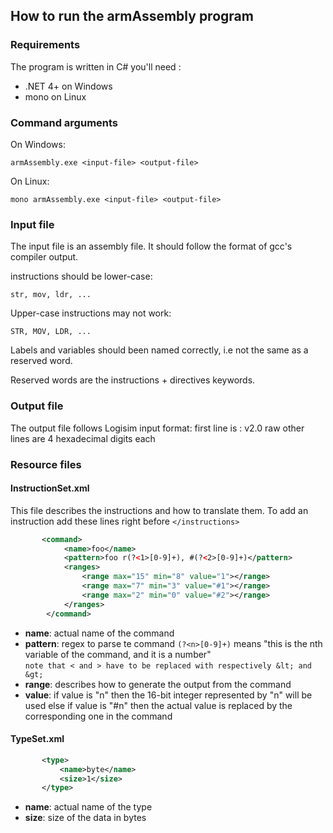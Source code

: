 
## How to run the armAssembly program

### Requirements

The program is written in C# you'll need :

- .NET 4+ on Windows
- mono on Linux

### Command arguments

On Windows:

    armAssembly.exe <input-file> <output-file>

On Linux:

    mono armAssembly.exe <input-file> <output-file>

### Input file

The input file is an assembly file. It should follow the format of gcc's compiler output.

instructions should be lower-case:

    str, mov, ldr, ...

Upper-case instructions may not work:

    STR, MOV, LDR, ...

Labels and variables should been named correctly, i.e not the same as a reserved word.

Reserved words are the instructions + directives keywords.

### Output file

The output file follows Logisim input format:
    first line is : v2.0 raw
    other lines are 4 hexadecimal digits each

### Resource files

#### InstructionSet.xml

This file describes the instructions and how to translate them.
To add an instruction add these lines right before  `</instructions>`
```xml
       <command>
            <name>foo</name>
            <pattern>foo r(?<1>[0-9]+), #(?<2>[0-9]+)</pattern>
            <ranges>
                <range max="15" min="8" value="1"></range>
                <range max="7" min="3" value="#1"></range>
                <range max="2" min="0" value="#2"></range>
            </ranges>
        </command>
```
- **name**:    actual name of the command
- **pattern**: regex to parse te command
`(?<n>[0-9]+)` means "this is the nth variable of the command, and it is a number"<br>
`note that < and > have to be replaced with respectively &lt; and &gt;`
- **range**:
    describes how to generate the output from the command
- **value**:
    if value is "n" then the 16-bit integer represented by "n" will be used
    else if value is "#n" then the actual value is replaced by the corresponding one in the command


#### TypeSet.xml
```xml
       <type>
           <name>byte</name>
           <size>1</size>
       </type>
```
  - **name**:	actual name of the type
  - **size**:	size of the data in bytes

